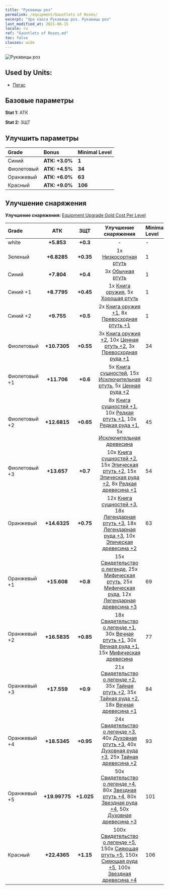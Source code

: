 ```yaml
---
title: "Рукавицы роз"
permalink: /equipment/Gauntlets of Roses/
excerpt: "Эра хаоса Рукавицы роз. Рукавицы роз"
last_modified_at: 2021-06-15
locale: ru
ref: "Gauntlets of Roses.md"
toc: false
classes: wide
---
```


  ![Рукавицы роз](/images/e/e_2043.png)

## Used by Units:

* [Пегас](/ru/units/Pegasus/) 


## Базовые параметры
 **Stat 1:** АТК

 **Stat 2:** ЗЩТ

## Улучшить параметры

  |     Grade    |   Bonus | Minimal Level | 
  |:-------------|:--------|:--------------| 
  | Синий | **АТК: +3.0%** | **1** | 
  | Фиолетовый | **АТК: +4.5%** | **34** | 
  | Оранжевый | **АТК: +6.0%** | **63** | 
  | Красный | **АТК: +9.0%** | **106** | 


## Улучшение снаряжения
 **Улучшение снаряжения:** [Equipment Upgrade Gold Cost Per Level](/equipment/EquipmentUpgradeCostPerLevel/) 

  |          Grade      | АТК | ЗЩТ | Улучшение снаряжения | Minimal Level |
  |:--------------------|:---------:|:---------:|:----------------:|:--------------|
  | white | **+5.853** | **+0.3** | - | - |
  | Зеленый | **+6.8285** | **+0.35** | 1x [Низкосортная ртуть](/ItemsRU/mat_2/) | 1 |
  | Синий | **+7.804** | **+0.4** | 3x [Обычная ртуть](/ItemsRU/mat_8/) | 1 |
  | Синий +1 | **+8.7795** | **+0.45** | 1x [Книга оружия](/ItemsRU/mat_18/), 5x [Хорошая ртуть](/ItemsRU/mat_14/) | 1 |
  | Синий +2 | **+9.755** | **+0.5** | 2x [Книга оружия +1](/ItemsRU/mat_25/), 8x [Превосходная ртуть +1](/ItemsRU/mat_21/) | 1 |
  | Фиолетовый | **+10.7305** | **+0.55** | 3x [Книга оружия +2](/ItemsRU/mat_32/), 10x [Ценная ртуть +2](/ItemsRU/mat_28/), 3x [Превосходная руда +1](/ItemsRU/mat_19/) | 34 |
  | Фиолетовый +1 | **+11.706** | **+0.6** | 5x [Книга сущностей](/ItemsRU/mat_39/), 15x [Исключительная ртуть](/ItemsRU/mat_35/), 5x [Ценная руда +2](/ItemsRU/mat_26/) | 42 |
  | Фиолетовый +2 | **+12.6815** | **+0.65** | 8x [Книга сущностей +1](/ItemsRU/mat_46/), 10x [Редкая ртуть +1](/ItemsRU/mat_42/), 10x [Редкая руда +1](/ItemsRU/mat_40/), 5x [Исключительная древесина](/ItemsRU/mat_34/) | 45 |
  | Фиолетовый +3 | **+13.657** | **+0.7** | 10x [Книга сущностей +2](/ItemsRU/mat_53/), 15x [Эпическая ртуть +2](/ItemsRU/mat_49/), 15x [Эпическая руда +2](/ItemsRU/mat_47/), 8x [Редкая древесина +1](/ItemsRU/mat_41/) | 54 |
  | Оранжевый | **+14.6325** | **+0.75** | 12x [Книга сущностей +3](/ItemsRU/mat_60/), 18x [Легендарная ртуть +3](/ItemsRU/mat_56/), 18x [Легендарная руда +3](/ItemsRU/mat_54/), 10x [Эпическая древесина +2](/ItemsRU/mat_48/) | 63 |
  | Оранжевый +1 | **+15.608** | **+0.8** | 15x [Свидетельство о легенде](/ItemsRU/mat_67/), 25x [Мифическая ртуть](/ItemsRU/mat_63/), 25x [Мифическая руда](/ItemsRU/mat_61/), 12x [Легендарная древесина +3](/ItemsRU/mat_55/) | 69 |
  | Оранжевый +2 | **+16.5835** | **+0.85** | 18x [Свидетельство о легенде +1](/ItemsRU/mat_74/), 30x [Вечная ртуть +1](/ItemsRU/mat_70/), 30x [Вечная руда +1](/ItemsRU/mat_68/), 15x [Мифическая древесина](/ItemsRU/mat_62/) | 77 |
  | Оранжевый +3 | **+17.559** | **+0.9** | 21x [Свидетельство о легенде +2](/ItemsRU/mat_81/), 35x [Тайная ртуть +2](/ItemsRU/mat_77/), 35x [Тайная руда +2](/ItemsRU/mat_75/), 18x [Вечная древесина +1](/ItemsRU/mat_69/) | 84 |
  | Оранжевый +4 | **+18.5345** | **+0.95** | 24x [Свидетельство о легенде +3](/ItemsRU/mat_88/), 40x [Духовная ртуть +3](/ItemsRU/mat_84/), 40x [Духовная руда +3](/ItemsRU/mat_82/), 25x [Тайная древесина +2](/ItemsRU/mat_76/) | 93 |
  | Оранжевый +5 | **+19.99775** | **+1.025** | 50x [Свидетельство о легенде +4](/ItemsRU/mat_95/), 80x [Звездная ртуть +4](/ItemsRU/mat_91/), 80x [Звездная руда +4](/ItemsRU/mat_89/), 50x [Духовная древесина +3](/ItemsRU/mat_83/) | 101 |
  | Красный | **+22.4365** | **+1.15** | 100x [Свидетельство о легенде +5](/ItemsRU/mat_102/), 150x [Сияющая ртуть +5](/ItemsRU/mat_98/), 150x [Сияющая руда +5](/ItemsRU/mat_96/), 100x [Звездная древесина +4](/ItemsRU/mat_90/) | 106 |

